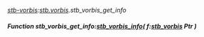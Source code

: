 _[stb-vorbis](../../modules/stb-vorbis/stb-vorbis-module.md):[stb.vorbis](stb:stb-vorbis.md).stb\_vorbis\_get\_info_
##### Function stb\_vorbis\_get\_info:[stb_vorbis_info](../../modules/stb-vorbis/stb-vorbis-stb_vorbis_info.md)( f:[stb_vorbis](../../modules/stb-vorbis/stb-vorbis-stb_vorbis.md) Ptr )
